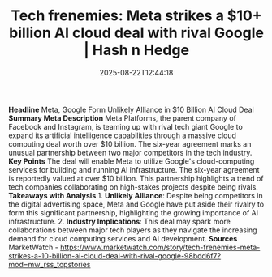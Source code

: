 ﻿---
title: "Tech frenemies: Meta strikes a $10+ billion AI cloud deal with rival Google | Hash n Hedge"
date: "2025-08-22T12:44:18"
category: "Markets"
summary: ""
slug: "tech-frenemies-meta-strikes-a-10-billion-ai-cloud-deal-with-"
source_urls:
  - ""
seo:
  title: "Tech frenemies: Meta strikes a $10+ billion AI cloud deal with rival Google | Hash n Hedge | Hash n Hedge"
  description: ""
  keywords: ["news", "markets", "brief"]
---
**Headline** Meta, Google Form Unlikely Alliance in $10 Billion AI Cloud Deal  **Summary Meta Description** Meta Platforms, the parent company of Facebook and Instagram, is teaming up with rival tech giant Google to expand its artificial intelligence capabilities through a massive cloud computing deal worth over $10 billion. The six-year agreement marks an unusual partnership between two major competitors in the tech industry.  **Key Points**   The deal will enable Meta to utilize Google's cloud-computing services for building and running AI infrastructure.  The six-year agreement is reportedly valued at over $10 billion.  This partnership highlights a trend of tech companies collaborating on high-stakes projects despite being rivals.  **Takeaways with Analysis**  1. **Unlikely Alliance**: Despite being competitors in the digital advertising space, Meta and Google have put aside their rivalry to form this significant partnership, highlighting the growing importance of AI infrastructure. 2. **Industry Implications**: This deal may spark more collaborations between major tech players as they navigate the increasing demand for cloud computing services and AI development.  **Sources** MarketWatch - https://www.marketwatch.com/story/tech-frenemies-meta-strikes-a-10-billion-ai-cloud-deal-with-rival-google-98bdd6f7?mod=mw_rss_topstories